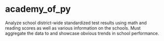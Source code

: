 # academy_of_py
Analyze school district-wide standardized test results using math and reading scores as well as various information on the schools. Must aggregate the data to and showcase obvious trends in school performance.
